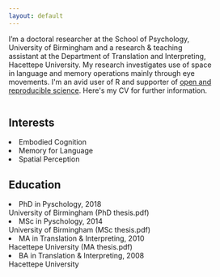 ```yaml
---
layout: default
---
```


<p>I’m a doctoral researcher at the School of Psychology, University of Birmingham and a research & teaching assistant at the Department of Translation and Interpreting, Hacettepe University. My research investigates use of space in language and memory operations mainly through eye movements. I'm an avid user of R and supporter of <a href="https://osf.io/m9yh3/">open and reproducible science</a>. Here's my CV for further information.</p>

<html>
<head>
<meta name="viewport" content="width=device-width, initial-scale=1">
<style>
* {
    box-sizing: border-box;
}

/* Create two equal columns that floats next to each other */
.column {
    float: left;
    width: 50%;
    padding: 10px;
    height: 300px; /* Should be removed. Only for demonstration */
}

/* Clear floats after the columns */
.row:after {
    content: "";
    display: table;
    clear: both;
}
</style>
</head>
<body>

<div class="row">
  <div class="column">
    <h2>Interests</h2>
    <li>Embodied Cognition</li>
    <li>Memory for Language</li>
    <li>Spatial Perception</li>
  </div>
  <div class="column">
    <h2>Education</h2>
    <li>PhD in Pyschology, 2018</li>
    University of Birmingham (PhD thesis.pdf)
    <li>MSc in Pyschology, 2014</li>
    University of Birmingham (MSc thesis.pdf)
    <li>MA in Translation & Interpreting, 2010</li>
    Hacettepe University (MA thesis.pdf)
    <li>BA in Translation & Interpreting, 2008</li>
    Hacettepe University
  </div>
</div>

</body>
</html>
